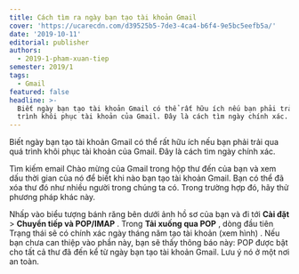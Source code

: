 ```yaml
---
title: Cách tìm ra ngày bạn tạo tài khoản Gmail
cover: 'https://ucarecdn.com/d39525b5-7de3-4ca4-b6f4-9e5bc5eefb5a/'
date: '2019-10-11'
editorial: publisher
authors:
  - 2019-1-pham-xuan-tiep
semester: 2019/1
tags:
  - Gmail
featured: false
headline: >-
  Biết ngày bạn tạo tài khoản Gmail có thể rất hữu ích nếu bạn phải trải qua quá
  trình khôi phục tài khoản của Gmail. Đây là cách tìm ngày chính xác.
---
```

Biết ngày bạn tạo tài khoản Gmail có thể rất hữu ích nếu bạn phải trải qua quá trình khôi phục tài khoản của Gmail. Đây là cách tìm ngày chính xác.

Tìm kiếm email Chào mừng của Gmail trong hộp thư đến của bạn và xem dấu thời gian của nó để biết khi nào bạn tạo tài khoản Gmail. Bạn có thể đã xóa thư đó như nhiều người trong chúng ta có. Trong trường hợp đó, hãy thử phương pháp khác này.

Nhấp vào biểu tượng bánh răng bên dưới ảnh hồ sơ của bạn và đi tới **Cài đặt** > **Chuyển tiếp và POP/IMAP** . Trong **Tải xuống qua POP** , dòng đầu tiên Trạng thái sẽ có chính xác ngày tháng năm tạo tài khoản (xem hình) . Nếu bạn chưa can thiệp vào phần này, bạn sẽ thấy thông báo này: POP được bật cho tất cả thư đã đến kể từ ngày bạn tạo tài khoản Gmail. Lưu ý nó ở một nơi an toàn.
